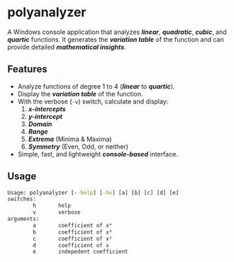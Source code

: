 ﻿# polyanalyzer

A Windows console application that analyzes ***linear***, ***quadratic***, ***cubic***, and ***quartic*** functions. It generates the ***variation table*** of the function and can provide detailed ***mathematical insights***.

## Features

-   Analyze functions of degree 1 to 4 (***linear*** to ***quartic***).
-   Display the ***variation table*** of the function.
-   With the verbose (`-v`) switch, calculate and display:
    1.  ***x-intercepts***
    2.  ***y-intercept***
    3.  ***Domain***
    4.  ***Range***
    5.  ***Extrema*** (Minima & Maxima)
    6.  ***Symmetry*** (Even, Odd, or neither)
-   Simple, fast, and lightweight ***console-based*** interface.

## Usage

<!-- <pre style="font-family: Consolas, monospace; font-size: 14px; background-color: #eee; padding: 15px; border: 1px solid #ccc; border-radius: 5px; white-space: pre; color: #333;"> -->
```cmd
Usage: polyanalyzer [--help] [-hv] [a] [b] [c] [d] [e]
switches:
        h       help
        v       verbose
arguments:
        a       coefficient of x⁴
        b       coefficient of x³
        c       coefficient of x²
        d       coefficient of x
        e       indepedent coefficient
```
<!-- </pre> -->
